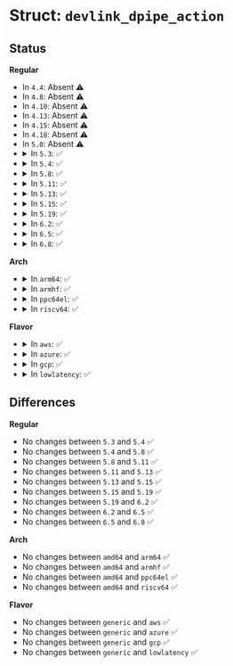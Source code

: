# Struct: <code>devlink_dpipe_action</code>

## Status
<b>Regular</b>
<ul>
<li>
In <code>4.4</code>: Absent ⚠️
</li>
<li>
In <code>4.8</code>: Absent ⚠️
</li>
<li>
In <code>4.10</code>: Absent ⚠️
</li>
<li>
In <code>4.13</code>: Absent ⚠️
</li>
<li>
In <code>4.15</code>: Absent ⚠️
</li>
<li>
In <code>4.18</code>: Absent ⚠️
</li>
<li>
In <code>5.0</code>: Absent ⚠️
</li>
<li>
<details>
<summary>In <code>5.3</code>: ✅</summary>

```c
struct devlink_dpipe_action {
    enum devlink_dpipe_action_type type;
    unsigned int header_index;
    struct devlink_dpipe_header *header;
    unsigned int field_id;
};
```
</details>
</li>
<li>
<details>
<summary>In <code>5.4</code>: ✅</summary>

```c
struct devlink_dpipe_action {
    enum devlink_dpipe_action_type type;
    unsigned int header_index;
    struct devlink_dpipe_header *header;
    unsigned int field_id;
};
```
</details>
</li>
<li>
<details>
<summary>In <code>5.8</code>: ✅</summary>

```c
struct devlink_dpipe_action {
    enum devlink_dpipe_action_type type;
    unsigned int header_index;
    struct devlink_dpipe_header *header;
    unsigned int field_id;
};
```
</details>
</li>
<li>
<details>
<summary>In <code>5.11</code>: ✅</summary>

```c
struct devlink_dpipe_action {
    enum devlink_dpipe_action_type type;
    unsigned int header_index;
    struct devlink_dpipe_header *header;
    unsigned int field_id;
};
```
</details>
</li>
<li>
<details>
<summary>In <code>5.13</code>: ✅</summary>

```c
struct devlink_dpipe_action {
    enum devlink_dpipe_action_type type;
    unsigned int header_index;
    struct devlink_dpipe_header *header;
    unsigned int field_id;
};
```
</details>
</li>
<li>
<details>
<summary>In <code>5.15</code>: ✅</summary>

```c
struct devlink_dpipe_action {
    enum devlink_dpipe_action_type type;
    unsigned int header_index;
    struct devlink_dpipe_header *header;
    unsigned int field_id;
};
```
</details>
</li>
<li>
<details>
<summary>In <code>5.19</code>: ✅</summary>

```c
struct devlink_dpipe_action {
    enum devlink_dpipe_action_type type;
    unsigned int header_index;
    struct devlink_dpipe_header *header;
    unsigned int field_id;
};
```
</details>
</li>
<li>
<details>
<summary>In <code>6.2</code>: ✅</summary>

```c
struct devlink_dpipe_action {
    enum devlink_dpipe_action_type type;
    unsigned int header_index;
    struct devlink_dpipe_header *header;
    unsigned int field_id;
};
```
</details>
</li>
<li>
<details>
<summary>In <code>6.5</code>: ✅</summary>

```c
struct devlink_dpipe_action {
    enum devlink_dpipe_action_type type;
    unsigned int header_index;
    struct devlink_dpipe_header *header;
    unsigned int field_id;
};
```
</details>
</li>
<li>
<details>
<summary>In <code>6.8</code>: ✅</summary>

```c
struct devlink_dpipe_action {
    enum devlink_dpipe_action_type type;
    unsigned int header_index;
    struct devlink_dpipe_header *header;
    unsigned int field_id;
};
```
</details>
</li>
</ul>
<b>Arch</b>
<ul>
<li>
<details>
<summary>In <code>arm64</code>: ✅</summary>

```c
struct devlink_dpipe_action {
    enum devlink_dpipe_action_type type;
    unsigned int header_index;
    struct devlink_dpipe_header *header;
    unsigned int field_id;
};
```
</details>
</li>
<li>
<details>
<summary>In <code>armhf</code>: ✅</summary>

```c
struct devlink_dpipe_action {
    enum devlink_dpipe_action_type type;
    unsigned int header_index;
    struct devlink_dpipe_header *header;
    unsigned int field_id;
};
```
</details>
</li>
<li>
<details>
<summary>In <code>ppc64el</code>: ✅</summary>

```c
struct devlink_dpipe_action {
    enum devlink_dpipe_action_type type;
    unsigned int header_index;
    struct devlink_dpipe_header *header;
    unsigned int field_id;
};
```
</details>
</li>
<li>
<details>
<summary>In <code>riscv64</code>: ✅</summary>

```c
struct devlink_dpipe_action {
    enum devlink_dpipe_action_type type;
    unsigned int header_index;
    struct devlink_dpipe_header *header;
    unsigned int field_id;
};
```
</details>
</li>
</ul>
<b>Flavor</b>
<ul>
<li>
<details>
<summary>In <code>aws</code>: ✅</summary>

```c
struct devlink_dpipe_action {
    enum devlink_dpipe_action_type type;
    unsigned int header_index;
    struct devlink_dpipe_header *header;
    unsigned int field_id;
};
```
</details>
</li>
<li>
<details>
<summary>In <code>azure</code>: ✅</summary>

```c
struct devlink_dpipe_action {
    enum devlink_dpipe_action_type type;
    unsigned int header_index;
    struct devlink_dpipe_header *header;
    unsigned int field_id;
};
```
</details>
</li>
<li>
<details>
<summary>In <code>gcp</code>: ✅</summary>

```c
struct devlink_dpipe_action {
    enum devlink_dpipe_action_type type;
    unsigned int header_index;
    struct devlink_dpipe_header *header;
    unsigned int field_id;
};
```
</details>
</li>
<li>
<details>
<summary>In <code>lowlatency</code>: ✅</summary>

```c
struct devlink_dpipe_action {
    enum devlink_dpipe_action_type type;
    unsigned int header_index;
    struct devlink_dpipe_header *header;
    unsigned int field_id;
};
```
</details>
</li>
</ul>

## Differences
<b>Regular</b>
<ul>
<li>
No changes between <code>5.3</code> and <code>5.4</code> ✅
</li>
<li>
No changes between <code>5.4</code> and <code>5.8</code> ✅
</li>
<li>
No changes between <code>5.8</code> and <code>5.11</code> ✅
</li>
<li>
No changes between <code>5.11</code> and <code>5.13</code> ✅
</li>
<li>
No changes between <code>5.13</code> and <code>5.15</code> ✅
</li>
<li>
No changes between <code>5.15</code> and <code>5.19</code> ✅
</li>
<li>
No changes between <code>5.19</code> and <code>6.2</code> ✅
</li>
<li>
No changes between <code>6.2</code> and <code>6.5</code> ✅
</li>
<li>
No changes between <code>6.5</code> and <code>6.8</code> ✅
</li>
</ul>
<b>Arch</b>
<ul>
<li>
No changes between <code>amd64</code> and <code>arm64</code> ✅
</li>
<li>
No changes between <code>amd64</code> and <code>armhf</code> ✅
</li>
<li>
No changes between <code>amd64</code> and <code>ppc64el</code> ✅
</li>
<li>
No changes between <code>amd64</code> and <code>riscv64</code> ✅
</li>
</ul>
<b>Flavor</b>
<ul>
<li>
No changes between <code>generic</code> and <code>aws</code> ✅
</li>
<li>
No changes between <code>generic</code> and <code>azure</code> ✅
</li>
<li>
No changes between <code>generic</code> and <code>gcp</code> ✅
</li>
<li>
No changes between <code>generic</code> and <code>lowlatency</code> ✅
</li>
</ul>

